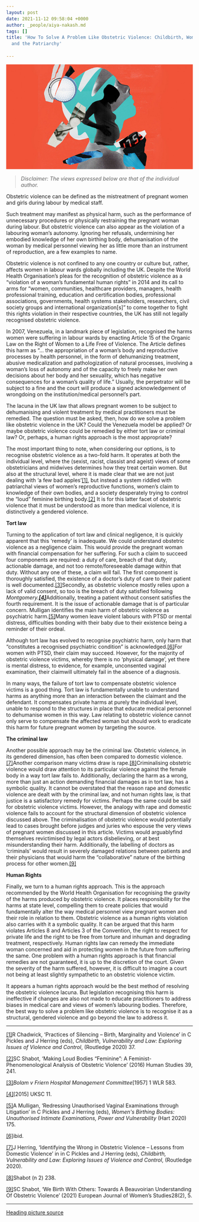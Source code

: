 ```yaml
---
layout: post
date: 2021-11-12 09:58:04 +0000
author: _people/aiya-nakash.md
tags: []
title: 'How To Solve A Problem Like Obstetric Violence: Childbirth, Women’s Autonomy,
  and the Patriarchy'

---
```

![](/uploads/obs-violence-pic.jpg)

> _Disclaimer: The views expressed below are that of the individual author._

Obstetric violence can be defined as the mistreatment of pregnant women and girls during labour by medical staff.

Such treatment may manifest as physical harm, such as the performance of unnecessary procedures or physically restraining the pregnant woman during labour. But obstetric violence can also appear as the violation of a labouring woman’s autonomy. Ignoring her refusals, undermining her embodied knowledge of her own birthing body, dehumanisation of the woman by medical personnel viewing her as little more than an instrument of reproduction, are a few examples to name.

Obstetric violence is not confined to any one country or culture but, rather, affects women in labour wards globally including the UK. Despite the World Health Organisation’s pleas for the recognition of obstetric violence as a “violation of a woman’s fundamental human rights” in 2014 and its call to arms for “women, communities, healthcare providers, managers, health professional training, education and certification bodies, professional associations, governments, health systems stakeholders, researchers, civil society groups and international organization\[s\]” to come together to fight this rights violation in their respective countries, the UK has still not legally recognised obstetric violence.

In 2007, Venezuela, in a landmark piece of legislation, recognised the harms women were suffering in labour wards by enacting Article 15 of the Organic Law on the Right of Women to a Life Free of Violence. The Article defines this harm as “… the appropriation of a woman’s body and reproductive processes by health personnel, in the form of dehumanizing treatment, abusive medicalization and pathologization of natural processes, involving a woman’s loss of autonomy and of the capacity to freely make her own decisions about her body and her sexuality, which has negative consequences for a woman’s quality of life.” Usually, the perpetrator will be subject to a fine and the court will produce a signed acknowledgement of wrongdoing on the institution/medical personnel’s part.

The lacuna in the UK law that allows pregnant women to be subject to dehumanising and violent treatment by medical practitioners must be remedied. The question must be asked, then, how do we solve a problem like obstetric violence in the UK? Could the Venezuela model be applied? Or maybe obstetric violence could be remedied by either tort law or criminal law? Or, perhaps, a human rights approach is the most appropriate? 

The most important thing to note, when considering our options, is to recognise obstetric violence as a two-fold harm. It operates at both the individual level, where the (sexist, racist, classist and ageist) views of some obstetricians and midwives determines how they treat certain women. But also at the structural level, where it is made clear that we are not just dealing with ‘a few bad apples’[\[1\]](applewebdata://4E1683DA-E3DD-405C-9E65-24E2BD9B8D29#_ftn1), but instead a system riddled with patriarchal views of women’s reproductive functions, women’s claim to knowledge of their own bodies, and a society desperately trying to control the “loud” feminine birthing body.[\[2\]](applewebdata://4E1683DA-E3DD-405C-9E65-24E2BD9B8D29#_ftn2) It is for this latter facet of obstetric violence that it must be understood as more than medical violence, it is distinctively a gendered violence. 

**Tort law**

Turning to the application of tort law and clinical negligence, it is quickly apparent that this ‘remedy’ is inadequate. We could understand obstetric violence as a negligence claim. This would provide the pregnant woman with financial compensation for her suffering. For such a claim to succeed four components are required: a duty of care, breach of that duty, actionable damage, and not too remote/foreseeable damage within that duty. Without any one of these, a claim will fail. The first component is thoroughly satisfied, the existence of a doctor’s duty of care to their patient is well documented.[\[3\]](applewebdata://4E1683DA-E3DD-405C-9E65-24E2BD9B8D29#_ftn3)Secondly, as obstetric violence mostly relies upon a lack of valid consent, so too is the breach of duty satisfied following _Montgomery._[**_\[4\]_**](applewebdata://4E1683DA-E3DD-405C-9E65-24E2BD9B8D29#_ftn4)Additionally, treating a patient without consent satisfies the fourth requirement. It is the issue of actionable damage that is of particular concern. Mulligan identifies the main harm of obstetric violence as psychiatric harm.[\[5\]](applewebdata://4E1683DA-E3DD-405C-9E65-24E2BD9B8D29#_ftn5)Many women leave violent labours with PTSD or mental distress, difficulties bonding with their baby due to their existence being a reminder of their ordeal.

Although tort law has evolved to recognise psychiatric harm, only harm that “constitutes a recognised psychiatric condition” is acknowledged.[\[6\]](applewebdata://4E1683DA-E3DD-405C-9E65-24E2BD9B8D29#_ftn6)For women with PTSD, their claim may succeed. However, for the majority of obstetric violence victims, whereby there is no ‘physical damage’, yet there is mental distress, to evidence, for example, unconsented vaginal examination, their claimwill ultimately fail in the absence of a diagnosis.

In many ways, the failure of tort law to compensate obstetric violence victims is a good thing. Tort law is fundamentally unable to understand harms as anything more than an interaction between the claimant and the defendant. It compensates private harms at purely the individual level, unable to respond to the structures in place that educate medical personnel to dehumanise women in this way. Law relating to obstetric violence cannot only serve to compensate the affected woman but should work to eradicate this harm for future pregnant women by targeting the source. 

**The criminal law** 

Another possible approach may be the criminal law. Obstetric violence, in its gendered dimension, has often been compared to domestic violence.[\[7\]](applewebdata://4E1683DA-E3DD-405C-9E65-24E2BD9B8D29#_ftn7)Another comparison many victims draw is rape.[\[8\]](applewebdata://4E1683DA-E3DD-405C-9E65-24E2BD9B8D29#_ftn8)Criminalising obstetric violence would draw attention to its particular violence against the female body in a way tort law fails to. Additionally, declaring the harm as a wrong, more than just an action demanding financial damages as in tort law, has a symbolic quality. It cannot be overstated that the reason rape and domestic violence are dealt with by the criminal law, and not human rights law, is that justice is a satisfactory remedy for victims. Perhaps the same could be said for obstetric violence victims. However, the analogy with rape and domestic violence fails to account for the structural dimension of obstetric violence discussed above. The criminalisation of obstetric violence would potentially lead to cases brought before judges and juries who espouse the very views of pregnant women discussed in this article. Victims would arguablyfind themselves revictimised by legal actors disbelieving, or at best misunderstanding their harm. Additionally, the labelling of doctors as ‘criminals’ would result in severely damaged relations between patients and their physicians that would harm the “collaborative” nature of the birthing process for other women.[\[9\]](applewebdata://4E1683DA-E3DD-405C-9E65-24E2BD9B8D29#_ftn9)

**Human Rights**

Finally, we turn to a human rights approach. This is the approach recommended by the World Health Organisation for recognising the gravity of the harms produced by obstetric violence. It places responsibility for the harms at state level, compelling them to create policies that would fundamentally alter the way medical personnel view pregnant women and their role in relation to them. Obstetric violence as a human rights violation also carries with it a symbolic quality. It can be argued that this harm violates Articles 8 and Articles 3 of the Convention, the right to respect for private life and the right to be free from torture and inhuman and degrading treatment, respectively. Human rights law can remedy the immediate woman concerned and aid in protecting women in the future from suffering the same. One problem with a human rights approach is that financial remedies are not guaranteed, it is up to the discretion of the court. Given the severity of the harm suffered, however, it is difficult to imagine a court not being at least slightly sympathetic to an obstetric violence victim.

It appears a human rights approach would be the best method of resolving the obstetric violence lacuna. But legislation recognising this harm is ineffective if changes are also not made to educate practitioners to address biases in medical care and views of women’s labouring bodies. Therefore, the best way to solve a problem like obstetric violence is to recognise it as a structural, gendered violence and go beyond the law to address it. 

***

[\[1\]](applewebdata://4E1683DA-E3DD-405C-9E65-24E2BD9B8D29#_ftnref1)R Chadwick, ‘Practices of Silencing – Birth, Marginality and Violence’ in C Pickles and J Herring (eds), _Childbirth, Vulnerability and Law: Exploring Issues of Violence and Control_, (Routledge 2020) 37.

[\[2\]](applewebdata://4E1683DA-E3DD-405C-9E65-24E2BD9B8D29#_ftnref2)SC Shabot, ‘Making Loud Bodies “Feminine”: A Feminist-Phenomenological Analysis of Obstetric Violence’ (2016) Human Studies 39, 241.

[\[3\]](applewebdata://4E1683DA-E3DD-405C-9E65-24E2BD9B8D29#_ftnref3)_Bolam v Friern Hospital Management Committee_\[1957\] 1 WLR 583.

[\[4\]](applewebdata://4E1683DA-E3DD-405C-9E65-24E2BD9B8D29#_ftnref4)\[2015\] UKSC 11.

[\[5\]](applewebdata://4E1683DA-E3DD-405C-9E65-24E2BD9B8D29#_ftnref5)A Mulligan, ‘Redressing Unauthorised Vaginal Examinations through Litigation’ in C Pickles and J Herring (eds), _Women's Birthing Bodies: Unauthorised Intimate Examinations, Power and Vulnerability_ (Hart 2020) 175.

[\[6\]](applewebdata://4E1683DA-E3DD-405C-9E65-24E2BD9B8D29#_ftnref6)ibid.

[\[7\]](applewebdata://4E1683DA-E3DD-405C-9E65-24E2BD9B8D29#_ftnref7)J Herring, ‘Identifying the Wrong in Obstetric Violence – Lessons from Domestic Violence’ in in C Pickles and J Herring (eds), _Childbirth, Vulnerability and Law: Exploring Issues of Violence and Control_, (Routledge 2020).

[\[8\]](applewebdata://4E1683DA-E3DD-405C-9E65-24E2BD9B8D29#_ftnref8)Shabot (n 2) 238.

[\[9\]](applewebdata://4E1683DA-E3DD-405C-9E65-24E2BD9B8D29#_ftnref9)SC Shabot, ‘We Birth With Others: Towards A Beauvoirian Understanding Of Obstetric Violence’ (2021) European Journal of Women’s Studies28(2), 5.

***

[Heading picture source](www.todaysparent.com)